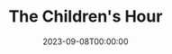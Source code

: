 ---
title: The Children's Hour
date: 2023-09-08T00:00:00
opening_date: 1970-01-09
closing_date: 1970-01-17
layout: productions
playbill:
Theatre: Theatre Jacksonville
Venue: Little Theatre
cast:
- Peggy Rogers: Kathleen McLaughlin
- Catherine: Phyllis Waddell
- Lois Fisher: Eileen Brennan
- Mrs. Lily Mortar: Elise Hallowes
- Evelyn Munn: Melinda Smith
- Helen Burton: Suzanne Lanier
- Rosalie Wells: Mimi Holmes
- Janet: Nan Coyle
- Mary Tilford: Patricia Field
- Karen Wright: Ronnie Rosenbaum
- Martha Dobie: Diane Somerville
- Doctor Joseph Cardin: Allen Hall
- Agatha: Antoinette Trastour
- Mrs. Amelia Tilford: Peggy Gift
- A Grocery Boy: Jimmie Merrill
crew:
- Director: Robert Knowles
- Technical Director: Ham Waddell
- Stage Manager: Diane Catherwood
- Lighting: Bert Covert
- Sound: Douglas Thomas
- Costumes: Gert Berman
- Properties:
  - Katie Raven
  - Vivienne Winemiller
  - Lynda Lynch
- Set Construction:
  - Bill Petry, Jr.
  - Bert Covert
  - Lynda Lynch
  - Douglas Thomas
  - Walter Huff
  - Bob Claremont
- Set Decoration: Ward R. Lariscy, Jr.
- Stage Crew:
  - Bill Petry, Jr.
  - Walter Huff
  - Bob Claremont
  - Jimmie Merrill
- Make-up: Marshall Grauer
- Publicity:
  - Herb Marks
  - Diane Somerville
- Program Notes: Diane Somerville
- Box Office:
  - Ann Dubow
  - Gert Berman
---